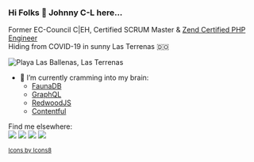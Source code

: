 ### Hi Folks 👋 Johnny C-L here...
Former EC-Council C|EH, Certified SCRUM Master & [Zend Certified PHP Engineer](https://www.zend-zce.com/en/yellow-pages/ZEND028318)  
Hiding from COVID-19 in sunny Las Terrenas :dominican_republic:

![Playa Las Ballenas, Las Terrenas](https://jchlu.d.pr/ITxilD/Dj13FvIA4O+)
- 🌱 I’m currently cramming into my brain:
  - [FaunaDB](https://fauna.com/)
  - [GraphQL](https://graphql.org/)
  - [RedwoodJS](https://redwoodjs.com/)
  - [Contentful](https://www.contentful.com/)  

Find me elsewhere:  
[![](https://jchlu.d.pr/QnXWnT/oAXZ7nIA2a+)](https://twitter.com/jchlu)
[![](https://jchlu.d.pr/AYTC1J/IQ3CcpWzyH+)](https://www.instagram.com/jchlu/)
[![](https://jchlu.d.pr/fDGQeV/j39RlkWQt1+)](https://www.linkedin.com/in/jchlu/)
[![](https://jchlu.d.pr/oMSSc4/jpvwEelIhC+)](https://github.com/jchlu)  





<sup>[Icons by Icons8](https://icons8.com/icons)</sup>

<!--
**jchlu/jchlu** is a ✨ _special_ ✨ repository because its `README.md` (this file) appears on your GitHub profile.

Here are some ideas to get you started:

- 🔭 I’m currently working on ...
- 🌱 I’m currently learning ...
- 👯 I’m looking to collaborate on ...
- 🤔 I’m looking for help with ...
- 💬 Ask me about ...
- 📫 How to reach me: ...
- 😄 Pronouns: ...
- ⚡ Fun fact: ...
-->
